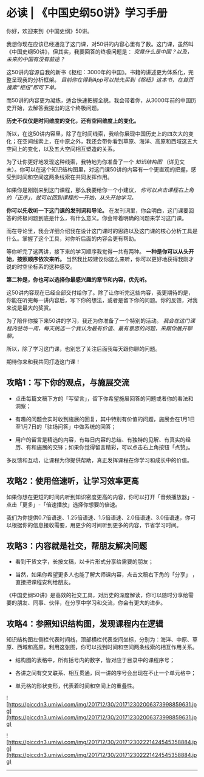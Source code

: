 # 必读 | 《中国史纲50讲》学习手册

你好，欢迎来到《中国史纲》50讲。

我想你现在应该已经通览了这门课，对50讲的内容心里有了数。这门课，虽然叫《中国史纲50讲》，但其实，我要回答的终极问题是： *究竟什么是中国？以及，未来的中国有没有前途？*

这50讲内容源自我的新书《枢纽：3000年的中国》。书籍的讲述更为体系化，完整呈现我的分析框架。 *目前你在得到App可以抢先买到《枢纽》这本书，在首页搜索“枢纽”即可下单。*

而50讲的内容更为凝练，适合快速把握全貌。我会带着你，从3000年前的中国历史开始，去解答我提出的这个终极问题。

 **历史不仅仅是时间维度的变化，还有空间维度上的变化。**

所以，在这50讲内容里，除了在时间线索，我给你展现中国历史上的四次大的变化；在空间线索上，在中原之外，我还会带你看到草原、海洋、高原和西域这五大空间上的变化，以及五大空间相互塑造的关系。

为了让你更好地发现这种线索，我特地为你准备了一个 *知识结构图* （详见文末）。你可以在这个知识结构图里，对这门课50讲的内容有一个更直观的把握，感受到时间和空间这两条线索在共同发挥作用。

如果你是刚刚来到这门课程，那么我要给你一个小建议， *你可以点击课程右上角的「正序」，就可以回到课程的一开始，从头开始学习。*

 **你可以先收听一下这门课的发刊词和导论。** 在发刊词里，你会明白，这门课要回答的终极问题到底是什么，有什么意义。你会带着明确的问题来学习这门课。

而在导论里，我会详细介绍我在设计这门课时的思路以及这门课的核心分析工具是什么。掌握了这个工具，对你听后面的内容会更有帮助。

等你听完了这两讲，接下来的学习顺序我觉得一共有两种。 **一种是你可以从头开始，按照顺序依次来听。** 当然我比较建议你这么来听，你可以更好地获得我刚才说的时空坐标系的这种感受。

 **第二种是，你也可以选择你最感兴趣的章节和内容，优先听。**

这50讲内容现在已经全部交付给你了。除了让你听完这些内容，我更期待的是，你能在听完每一讲内容后，写下你的想法，或者是留下你的问题。你的反馈，对我来说是最大的奖赏。

为了陪伴你接下来50讲的学习，我还为你准备了一个特别的活动。 *我会在这门课程内驻场一周，每天挑选一个我认为最有价值、最有意思的问题，来跟你展开聊聊。*

所以，除了学习这门课，也别忘了关注后面我每天跟你聊的问题。

期待你来和我共同打造这门课！

## 攻略1：写下你的观点，与施展交流

* 点击每篇文稿下方的「写留言」，留下你希望施展回答的问题或者你的看法和洞察；

* 有趣的问题会实时收到施展的回复，其中特别有价值的问题，施展会在1月1日至1月7日的「驻场问答」中做系统的回答；

* 用户的留言是精选的内容，有每日内容的总结、有独特的见解、有真实的经历、有和施展的交锋；如果你觉得留言精彩，可以点击右上角按钮「点赞」。

多反馈和互动，让课程为你提供帮助，真正发挥课程在你学习和成长中的价值。

## 攻略2：使用倍速听，让学习效率更高

如果你想在更短的时间内听到知识密度更高的内容，你可以打开「音频播放器」-点击「更多」-「倍速播放」选择你想要的倍速。

我们为你提供0.7倍语速、1.25倍语速、1.5倍语速、2.0倍语速、3.0倍语速，你可以根据你的信息接收需要，用更少的时间听到更多的内容，节省学习时间。

## 攻略3：内容就是社交，帮朋友解决问题

* 看到干货文字，长按文稿，以卡片形式分享给需要的朋友；

* 当然，如果你希望更多人也能了解大师课内容，点击文稿右下角的「分享」 ，直接把课程安利给朋友。

《中国史纲50讲》是高效的社交工具，对历史的深度解读，你可以随时分享给需要的朋友、同事、伙伴，在分享中学习和交流，你会有更大的进步。

## 攻略4：参照知识结构图，发现课程内在逻辑

知识结构图左侧栏代表时间线，顶部横栏代表空间坐标，分别为：海洋、中原、草原、西域和高原。利用这张图，你可以找到时间和空间两条线索的相互作用关系。

* 结构图的表格中，所有括号内的数字，皆对应于目录中的课程序号；

* 各讲之间有交叉联系、相互贯通，同一讲的序号会出现在不止一个单元格中；

* 单元格的形状变形，代表着时间和空间上的重叠性。

![https://piccdn3.umiwi.com/img/201712/30/201712302006373998859631.jpg](https://piccdn3.umiwi.com/img/201712/30/201712302006373998859631.jpg)

![https://piccdn3.umiwi.com/img/201712/30/201712302221424545358884.jpg](https://piccdn3.umiwi.com/img/201712/30/201712302221424545358884.jpg)

---
